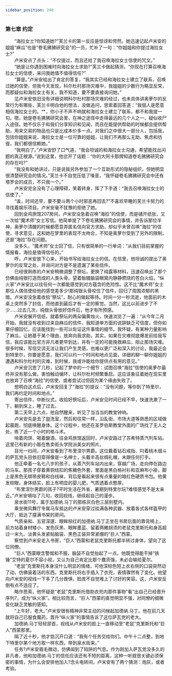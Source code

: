 ```yaml
---
sidebar_position: 248
---
```

### 第七章  约定  


　　“海拉女士?你知道她?”芙兰卡的第一反应是惊讶和愕然。她迅速记起卢米安的姐姐“麻瓜”也是“卷毛狒狒研究会”的一员，忙补了一句：“你姐姐和你提过海拉女士?”  
　　卢米安点了点头：“不仅提过，而且还给了我召唤海拉女士信使的咒文。”  
　　“她是让你遇到困难时向海拉女士求助?”芙兰卡做起猜测，“你现在打算召唤海拉女士的信使，来问我她值不值得信任?”  
　　“算是。”卢米安给出了肯定的答复，“我其实已经和海拉女士建立了联系，召唤过她的信使，但我今天发现，科尔杜村那场灾难中，我姐姐的少数行为略显反常，而那疑似和海拉女士有关，我不知道，要不要直接询问她。”  
　　见卢米安依旧没有详细说明科尔杜村那场灾难的经过，也未具体讲奥萝尔的反常行为有哪些，芙兰卡明白他的想法，没做追问，思索着回答道：“我個人是愿意相信海拉女士的。艹，你小子不声不响就和海拉女士建立了联系，都不和我提一句。嗯，她是卷毛狒狒研究会里，在神之途径中走得最远的几个人之一，疑似收尸人途径。她不仅乐于和我们分享知识和见闻，而且在能提供帮助的时候都会提供帮助，用来交易的物品也只是比成本价多一点。对我们之中很大一部分人，包括我，包括你姐姐来说，海拉女士是一位可靠的姐姐，让我们不再那么无助、焦虑和彷徨，我们都很信赖她。”  
　　“我明白了。”卢米安舒了口气道，“我会坦诚的和海拉女士沟通，希望能找出问题的真正根源。”说到这里，他岔开了话题：“你的大阿卡那牌知道卷毛狒狒研究会的存在吗?”  
　　“我没有和她讲过，只是说我另外参加了一个互助形式的隐秘组织，但她明显很清楚研究会的情况。”芙兰卡不自觉压低了嗓音，“我怀疑卷毛狒狒研究会中还有塔罗会的成员，不只我一个。”  
　　卢米安完全没有了心理障碍，笑着转身，挥了下手道：“我去召唤海拉女士的信使了。”  
　　“诶，时间还早，要不要斗两个小时邪恶再回去?”不喜欢早睡的芙兰卡努力的寻找着娱乐项目。卢米安毫不犹豫的拒绝了她。  
　　回到金鸡旅馆207房间，卢米安没急着召唤“海拉”的信使，而是铺开纸张，又一次给“魔术师”女士写信。他简单提了下卷毛狒狒研究会的事情，并告诉那位半神，奥萝尔清醒的时候都愿意弄匿名信向官方求助，却似乎未曾召唤“海拉”的信使，寻求意见，这和她在梦里的表现不太吻合，不知是奥萝尔受到了另外的限制，还是“海拉”存在问题。  
　　没多久，“魔术师”女士回了信，只有很简单的一行单词：“从我们目前掌握的情报看，海拉是值得信任的。”  
　　呼。卢米安放下心来，开始书写给海拉女士的信。在信里，他坦诚的提出了奥萝尔的反常之处，并询问对方是不是遗漏了某些信件。  
　　已经很熟练的卢米安稍微调整了祭坛，更换了纯露等材料，迅速召唤出了那个仿佛由纯银打造而成的人类头骨。望着骷髅脑袋眼窝内静静燃烧的苍白火焰，“纵火家”卢米安比以往任何一次都能感觉到对方蕴含的危险性。这不比“魔术师”女士那位人偶信使给他的感觉差多少!那纯银头骨咬住了信件，回归了周围浓郁的黑暗。卢米安没急着收拾“祭坛”，耐心的做起等待。时间一分一秒流逝，他面前的木桌上突然多了封信，而他直到最后才有一定的察觉。当然，这比以前进步了不少……过去几次，纯银头骨放好信件后，他才有所预感。  
　　卢米安展开信纸，就着祭坛的两朵偏黄烛火，快速浏览了一遍：“从今年二月开始，我就没有收到过来自麻瓜的信件，我知道单方面的说辞缺乏可信度，但你如果仔细回忆，应该能找到一些可以佐证这件事情的细节。我怀疑，有某种力量影响了麻瓜，让她基于某个理由，放弃向我求助，其实，如果在灾难彻底爆发前给我写信，我应该能比官方非凡者更早到达，并有一定的可能挽救麻瓜，阻止那场灾难。很多时候，写信交流无法让我们产生灵感，也难以更广泛和深入的讨论，我最近会到特里尔，你要是愿意，我们可以约一个时间和地点见面，详细的聊一聊你姐姐的遭遇和科尔杜村的灾难，到时候，我或许能给你提供点有用的意见。”  
　　卢米安沉思了几秒，记起了梦中的一个细节：试图召唤“海拉”信使的奥萝尔最终并没有那么做，害怕触动循环，让科尔杜村频繁重启。这应该象征着她在现实里也放弃了召唤“海拉”的信使，或者尝试过但因为某个缘由失败了。  
　　想明白这点后，卢米安回复了“海拉”的提议：“没有问题，等你到了特里尔，我们再约定时间和地点。”  
　　寄出信件，中断仪式，收拾好祭坛后，卢米安见时间已经不早，快速洗漱了一下，躺到床上，睡了过去。  
　　第二天早上六点，他自然醒来，听见了当当当的教堂钟响。  
　　卢米安先是去了盥洗室，然后和往常一样，沿乱街、市场大道等熟悉的区域做起晨跑，彻底唤醒身体。这个过程中，他还在圣罗伯斯教堂外面的广场找了无人之处，练了近一个小时的格斗术。  
　　啃着肉饼、喝着酸酒，往金鸡旅馆返回时，卢米安路过了苏希特蒸汽列车站。这里已有新的小贩在售卖街头学院派美女的照片。  
　　目光一扫间，卢米安看到了布里涅尔男爵。这位戴着钻石戒指、叼着桃木烟斗的萨瓦党头目依旧穿得像是一名绅士，头戴半高丝绸礼帽，未跟任何打手。  
　　他正牵着一名七八岁的孩子，从蒸汽列车站内出来，穿越广场，走向停在路边的马车。那孩子穿着黄铜纽扣的焦糖色外套，里面是黑白格衬衫和亚麻布小褂，脚上是黑色无绑带皮鞋和白线袜，背后是看起来很有点重量的暗红色硬质书包。他黄发棕眼，身体结实，脸上有明显的婴儿肥，气质透着点憨厚。  
　　“布里涅尔男爵的孩子?平时生活在外省，暑期到特里尔玩?难怪感觉不是太亲近。”卢米安嘀咕了几句，收回视线，继续起自己的漫步。  
　　泉水街11号，属于加德纳.马丁的那栋灰白色三层别墅内。  
　　乘坐微风舞厅专属马车抵达的卢米安穿过挂满各种武器、放着各式各样盔甲的大厅，抵达了摆满书架的房间。  
　　气质亲和、五官深邃、眼眸棕红的加德纳.马丁正坐在书房后面的靠背椅上，前方站着身材矮小、发色灰黑、眼眸墨蓝、留着两撇胡须的老鼠克里斯托和身高超过一米九、淡黄头发紧贴脑袋、黑色正装异常紧绷的“巨人”西蒙。  
　　察觉到卢米安走入书房，“巨人”西蒙和老鼠克里斯托都半转过身体，望向了这位同僚。  
　　“巨人”西蒙眼含警惕和不服，脑袋不自觉抬起了一点。他既觉得能干掉“铁锤”艾特的夏尔不容小视，又认为自己肯定比那个蠢货强，未必会输给夏尔。  
　　“老鼠”克里斯托本身没什么明显的情绪，可他深棕色短上衣右侧的口袋突然动了动，仿佛装着活的东西。克里斯托将右手插入了衣兜，表情骤然有了变化。他望向卢米安的视线一下多了几分畏惧，脸庞不自觉堆上了讨好的笑容。这，卢米安反倒有点不适应了。  
　　略作思索，他怀疑是“老鼠”克里斯托借助衣兜内那件事物“看”出自己已经晋升序列7，成为“纵火家”。相比较而言，“巨人”西蒙的直觉明显不强，对同僚的细微变化缺乏灵敏的感知。  
　　“上午好，老大。”卢米安很有精神非常主动的问候起加德纳.马丁。他在前几天就将自己已服食魔药，晋升“纵火家”的事情告诉了这位萨瓦党的老大。  
　　加德纳.马丁轻轻颔首，视线从卢米安的脸上一直移动至“老鼠”克里斯托和“巨人”西蒙那里。  
　　隔了近十秒，他才低沉开口道：“我有个任务交给你们。中午十二点整，到地下特里尔某个地方取一样东西，带到泉水街来。”  
　　任务?卢米安眉毛微动，仿佛闻到了陷阱的气息。作为刚加入萨瓦党没多久的非凡者，他和加德纳.马丁的信任应该还有不短的距离，这种一听就很关键必须保密的事情，为什么会安排他加入?念头电转间，卢米安有了两个猜测：炮灰，或者考验。  
